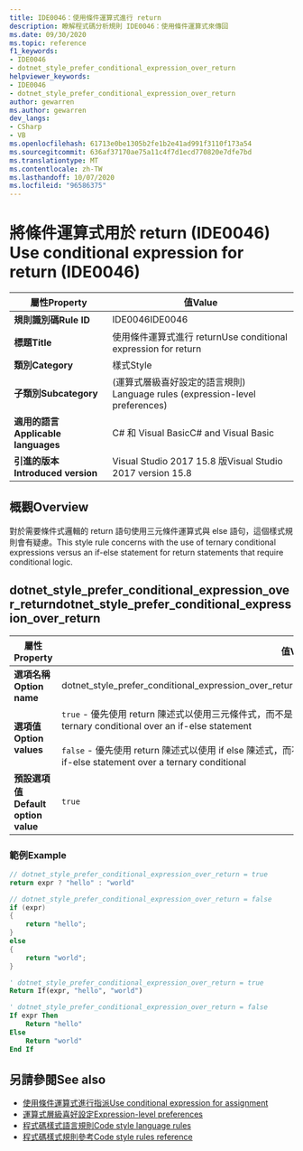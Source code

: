```yaml
---
title: IDE0046：使用條件運算式進行 return
description: 瞭解程式碼分析規則 IDE0046：使用條件運算式來傳回
ms.date: 09/30/2020
ms.topic: reference
f1_keywords:
- IDE0046
- dotnet_style_prefer_conditional_expression_over_return
helpviewer_keywords:
- IDE0046
- dotnet_style_prefer_conditional_expression_over_return
author: gewarren
ms.author: gewarren
dev_langs:
- CSharp
- VB
ms.openlocfilehash: 61713e0be1305b2fe1b2e41ad991f3110f173a54
ms.sourcegitcommit: 636af37170ae75a11c4f7d1ecd770820e7dfe7bd
ms.translationtype: MT
ms.contentlocale: zh-TW
ms.lasthandoff: 10/07/2020
ms.locfileid: "96586375"
---
```

# <a name="use-conditional-expression-for-return-ide0046"></a><span data-ttu-id="1fb9c-103">將條件運算式用於 return (IDE0046) </span><span class="sxs-lookup"><span data-stu-id="1fb9c-103">Use conditional expression for return (IDE0046)</span></span>

|<span data-ttu-id="1fb9c-104">屬性</span><span class="sxs-lookup"><span data-stu-id="1fb9c-104">Property</span></span>|<span data-ttu-id="1fb9c-105">值</span><span class="sxs-lookup"><span data-stu-id="1fb9c-105">Value</span></span>|
|-|-|
| <span data-ttu-id="1fb9c-106">**規則識別碼**</span><span class="sxs-lookup"><span data-stu-id="1fb9c-106">**Rule ID**</span></span> | <span data-ttu-id="1fb9c-107">IDE0046</span><span class="sxs-lookup"><span data-stu-id="1fb9c-107">IDE0046</span></span> |
| <span data-ttu-id="1fb9c-108">**標題**</span><span class="sxs-lookup"><span data-stu-id="1fb9c-108">**Title**</span></span> | <span data-ttu-id="1fb9c-109">使用條件運算式進行 return</span><span class="sxs-lookup"><span data-stu-id="1fb9c-109">Use conditional expression for return</span></span> |
| <span data-ttu-id="1fb9c-110">**類別**</span><span class="sxs-lookup"><span data-stu-id="1fb9c-110">**Category**</span></span> | <span data-ttu-id="1fb9c-111">樣式</span><span class="sxs-lookup"><span data-stu-id="1fb9c-111">Style</span></span> |
| <span data-ttu-id="1fb9c-112">**子類別**</span><span class="sxs-lookup"><span data-stu-id="1fb9c-112">**Subcategory**</span></span> | <span data-ttu-id="1fb9c-113"> (運算式層級喜好設定的語言規則) </span><span class="sxs-lookup"><span data-stu-id="1fb9c-113">Language rules (expression-level preferences)</span></span> |
| <span data-ttu-id="1fb9c-114">**適用的語言**</span><span class="sxs-lookup"><span data-stu-id="1fb9c-114">**Applicable languages**</span></span> | <span data-ttu-id="1fb9c-115">C# 和 Visual Basic</span><span class="sxs-lookup"><span data-stu-id="1fb9c-115">C# and Visual Basic</span></span> |
| <span data-ttu-id="1fb9c-116">**引進的版本**</span><span class="sxs-lookup"><span data-stu-id="1fb9c-116">**Introduced version**</span></span> | <span data-ttu-id="1fb9c-117">Visual Studio 2017 15.8 版</span><span class="sxs-lookup"><span data-stu-id="1fb9c-117">Visual Studio 2017 version 15.8</span></span> |

## <a name="overview"></a><span data-ttu-id="1fb9c-118">概觀</span><span class="sxs-lookup"><span data-stu-id="1fb9c-118">Overview</span></span>

<span data-ttu-id="1fb9c-119">對於需要條件式邏輯的 return 語句使用三元條件運算式與 else 語句，這個樣式規則會有疑慮。</span><span class="sxs-lookup"><span data-stu-id="1fb9c-119">This style rule concerns with the use of ternary conditional expressions versus an if-else statement for return statements that require conditional logic.</span></span>

## <a name="dotnet_style_prefer_conditional_expression_over_return"></a><span data-ttu-id="1fb9c-120">dotnet_style_prefer_conditional_expression_over_return</span><span class="sxs-lookup"><span data-stu-id="1fb9c-120">dotnet_style_prefer_conditional_expression_over_return</span></span>

|<span data-ttu-id="1fb9c-121">屬性</span><span class="sxs-lookup"><span data-stu-id="1fb9c-121">Property</span></span>|<span data-ttu-id="1fb9c-122">值</span><span class="sxs-lookup"><span data-stu-id="1fb9c-122">Value</span></span>|
|-|-|
| <span data-ttu-id="1fb9c-123">**選項名稱**</span><span class="sxs-lookup"><span data-stu-id="1fb9c-123">**Option name**</span></span> | <span data-ttu-id="1fb9c-124">dotnet_style_prefer_conditional_expression_over_return</span><span class="sxs-lookup"><span data-stu-id="1fb9c-124">dotnet_style_prefer_conditional_expression_over_return</span></span>
| <span data-ttu-id="1fb9c-125">**選項值**</span><span class="sxs-lookup"><span data-stu-id="1fb9c-125">**Option values**</span></span> | <span data-ttu-id="1fb9c-126">`true` - 優先使用 return 陳述式以使用三元條件式，而不是 if else 陳述式</span><span class="sxs-lookup"><span data-stu-id="1fb9c-126">`true` - Prefer return statements to use a ternary conditional over an if-else statement</span></span><br /><br /><span data-ttu-id="1fb9c-127">`false` - 優先使用 return 陳述式以使用 if else 陳述式，而不是三元條件式</span><span class="sxs-lookup"><span data-stu-id="1fb9c-127">`false` - Prefer return statements to use an if-else statement over a ternary conditional</span></span> |
| <span data-ttu-id="1fb9c-128">**預設選項值**</span><span class="sxs-lookup"><span data-stu-id="1fb9c-128">**Default option value**</span></span> | `true` |

### <a name="example"></a><span data-ttu-id="1fb9c-129">範例</span><span class="sxs-lookup"><span data-stu-id="1fb9c-129">Example</span></span>

```csharp
// dotnet_style_prefer_conditional_expression_over_return = true
return expr ? "hello" : "world"

// dotnet_style_prefer_conditional_expression_over_return = false
if (expr)
{
    return "hello";
}
else
{
    return "world";
}
```

```vb
' dotnet_style_prefer_conditional_expression_over_return = true
Return If(expr, "hello", "world")

' dotnet_style_prefer_conditional_expression_over_return = false
If expr Then
    Return "hello"
Else
    Return "world"
End If
```

## <a name="see-also"></a><span data-ttu-id="1fb9c-130">另請參閱</span><span class="sxs-lookup"><span data-stu-id="1fb9c-130">See also</span></span>

- [<span data-ttu-id="1fb9c-131">使用條件運算式進行指派</span><span class="sxs-lookup"><span data-stu-id="1fb9c-131">Use conditional expression for assignment</span></span>](ide0045.md)
- [<span data-ttu-id="1fb9c-132">運算式層級喜好設定</span><span class="sxs-lookup"><span data-stu-id="1fb9c-132">Expression-level preferences</span></span>](expression-level-preferences.md)
- [<span data-ttu-id="1fb9c-133">程式碼樣式語言規則</span><span class="sxs-lookup"><span data-stu-id="1fb9c-133">Code style language rules</span></span>](language-rules.md)
- [<span data-ttu-id="1fb9c-134">程式碼樣式規則參考</span><span class="sxs-lookup"><span data-stu-id="1fb9c-134">Code style rules reference</span></span>](index.md)
